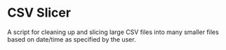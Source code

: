 # CSV Slicer
 A script for cleaning up and slicing large CSV files into many smaller files based on date/time as specified by the user.
